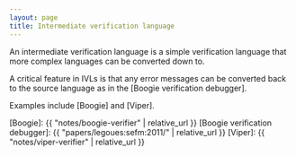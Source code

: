 ```yaml
---
layout: page
title: Intermediate verification language
---
```


An intermediate verification language is a simple verification language that
more complex languages can be converted down to.

A critical feature in IVLs is that any error messages can be converted back
to the source language as in the [Boogie verification debugger].

Examples include
[Boogie] and
[Viper].

[Boogie]: {{ "notes/boogie-verifier" | relative_url }}
[Boogie verification debugger]: {{ "papers/legoues:sefm:2011/" | relative_url }}
[Viper]: {{ "notes/viper-verifier" | relative_url }}
